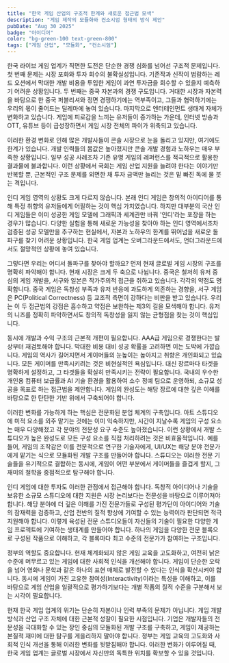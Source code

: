 ```yaml
---
title: "한국 게임 산업의 구조적 한계와 새로운 접근법 모색"
description: "게임 제작의 모듈화와 컨소시엄 형태의 방식 제안"
pubDate: "Aug 30 2025"
badge: "아이디어"
color: "bg-green-100 text-green-800"
tags: ["게임 산업", "모듈화", "컨소시엄"]
---
```


한국 라이브 게임 업계가 직면한 도전은 단순한 경쟁 심화를 넘어선 구조적 문제입니다. 첫 번째 문제는 시장 포화와 투자 회수의 불확실성입니다. 기존작과 신작이 범람하는 레드 오션에서 막대한 개발 비용을 투입한 게임이 과연 투자금을 회수할 수 있을지 예측하기 어려운 상황입니다. 두 번째는 중국 자본과의 경쟁 구도입니다. 거대한 시장과 자본력을 바탕으로 한 중국 퍼블리셔와 정면 경쟁하기에는 역부족이고, 그들과 협력하기에는 우리의 몫이 줄어드는 딜레마에 놓여 있습니다. 마지막으로 엔터테인먼트 생태계 자체가 변화하고 있습니다. 게임에 피로감을 느끼는 유저들이 증가하는 가운데, 인터넷 방송과 OTT, 유튜브 등이 급성장하면서 게임 시장 전체의 파이가 위축되고 있습니다.

이러한 환경 변화로 인해 많은 개발사들이 콘솔 시장으로 눈을 돌리고 있지만, 여기에도 한계가 있습니다. 개발 인력들의 몸값은 높아졌지만 콘솔 개발 경험과 노하우는 매우 부족한 상황입니다. 일부 성공 사례조차 기존 유명 게임의 레퍼런스를 적극적으로 활용한 결과물에 불과합니다. 이런 상황에서 국회는 게임 산업 지원을 늘려야 한다는 이야기만 반복할 뿐, 근본적인 구조 문제를 외면한 채 투자 금액만 늘리는 것은 밑 빠진 독에 물 붓는 격입니다.

인디 게임 영역의 상황도 크게 다르지 않습니다. 본래 인디 게임은 창의적 아이디어를 통해 특정 취향의 유저들에게 어필하는 것이 핵심 가치였습니다. 하지만 대부분의 국산 인디 게임들은 이미 성공한 게임 모델에 그래픽과 세계관만 바꿔 '인디'라는 포장을 하는 경우가 많습니다. 다양한 실험을 통해 새로운 가능성을 찾아야 하는 인디 영역에서조차 검증된 성공 모델만을 추구하는 현실에서, 자본과 노하우의 한계를 뛰어넘을 새로운 돌파구를 찾기 어려운 상황입니다. 한국 게임 업계는 오버그라운드에서도, 언더그라운드에서도 절망적인 상황에 놓여 있습니다.

그렇다면 우리는 어디서 돌파구를 찾아야 할까요? 먼저 현재 글로벌 게임 시장의 구조를 명확히 파악해야 합니다. 현재 시장은 크게 두 축으로 나뉩니다. 중국은 철저히 유저 중심의 게임 개발을, 서구와 일본은 작가주의적 접근을 취하고 있습니다. 각각의 약점도 명확합니다. 중국 게임은 독창성 부족과 유저 반응에 과도하게 의존하는 경향을, 서구 게임은 PC(Political Correctness) 등 교조적 측면이 강하다는 비판을 받고 있습니다. 우리는 이 두 접근법의 강점은 흡수하고 약점은 보완하는 제3의 길을 모색해야 합니다. 유저의 니즈를 정확히 파악하면서도 창의적 독창성을 잃지 않는 균형점을 찾는 것이 핵심입니다.

동시에 개발과 수익 구조의 근본적 개편이 필요합니다. AAA급 게임으로 경쟁한다는 발상부터 재검토해야 합니다. 막대한 비용 대비 성공 확률을 고려하면 이는 도박에 가깝습니다. 게임의 역사가 길어지면서 게이머들의 눈높이는 높아지고 취향은 개인화되고 있습니다. 모든 게이머를 만족시키려는 것은 비현실적인 욕심입니다. 대신 장르마다 타겟을 명확하게 설정하고, 그 타겟들을 확실히 만족시키는 전략이 필요합니다. 국내의 우수한 개인용 컴퓨터 보급률과 AI 기술 환경을 활용하여 소수 정예 팀으로 운영하되, 소규모 성공을 목표로 하는 접근법을 제안합니다. 게임의 완성도는 해당 장르에 대한 깊은 이해를 바탕으로 한 탄탄한 기반 위에서 구축되어야 합니다.

이러한 변화를 가능하게 하는 핵심은 전문화된 분업 체계의 구축입니다. 아트 스튜디오에 미적 요소를 외주 맡기는 것에는 이미 익숙하지만, 시간이 지날수록 게임의 구성 요소는 매우 다양해졌고 각 분야의 전문성 요구 수준도 높아졌습니다. 이런 상황에서 개발 스튜디오가 높은 완성도로 모든 구성 요소를 직접 처리하려는 것은 비효율적입니다. 예를 들어, 게임의 조작감은 이를 전문적으로 연구한 기술자에게, UI/UX는 해당 분야 전문가에게 맡기는 식으로 모듈화된 개발 구조를 만들어야 합니다. 스튜디오는 이러한 전문 기술들을 유기적으로 결합하는 동시에, 게임이 어떤 부분에서 게이머들을 즐겁게 할지, 그 재미의 철학을 중점적으로 탐구해야 합니다.

인디 게임에 대한 투자도 이러한 관점에서 접근해야 합니다. 독창적 아이디어나 기술을 보유한 소규모 스튜디오에 대한 지원은 시장 논리보다는 전문성을 바탕으로 이루어져야 합니다. 해당 분야에 더 깊은 이해를 가진 전문가들로 구성된 평가단이 아이디어와 기술의 잠재력을 검증하고, 산업 전반의 질적 향상에 기여할 수 있는 능력이라 판단되면 적극 지원해야 합니다. 이렇게 육성된 전문 스튜디오들이 자신들의 기술이 필요한 다양한 게임 프로젝트에 기여하는 생태계를 만들어야 합니다. 하나의 게임을 다양한 전문 블록으로 구성된 작품으로 이해하고, 각 블록마다 최고 수준의 전문가가 참여하는 구조입니다.

정부의 역할도 중요합니다. 현재 체계화되지 않은 게임 교육을 고도화하고, 여전히 낡은 수준에 머무르고 있는 게임에 대한 사회적 인식을 개선해야 합니다. 게임이 단순한 오락을 넘어 영화나 문학과 같은 하나의 표현 매체로 발전할 수 있다는 인식을 확산시켜야 합니다. 동시에 게임이 가진 고유한 참여성(Interactivity)이라는 특성을 이해하고, 이를 바탕으로 게임 산업을 일괄적으로 평가하기보다는 개별 작품의 질적 수준을 구분해서 보는 시각이 필요합니다.

현재 한국 게임 업계의 위기는 단순히 자본이나 인력 부족의 문제가 아닙니다. 게임 개발 방식과 산업 구조 자체에 대한 근본적 성찰이 필요한 시점입니다. 기업은 개발자들의 전문성을 극대화할 수 있는 장인 중심의 모듈화된 개발 구조를 구축하고, 게임이 제공하는 본질적 재미에 대한 탐구를 게을리하지 말아야 합니다. 정부는 게임 교육의 고도화와 사회적 인식 개선을 통해 이러한 변화를 뒷받침해야 합니다. 이러한 변화가 이루어질 때, 한국 게임 업계는 글로벌 시장에서 자신만의 독특한 위치를 확보할 수 있을 것입니다.
